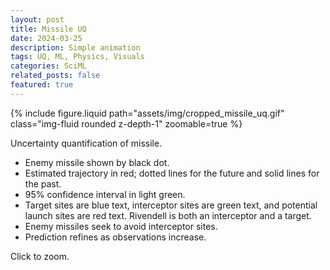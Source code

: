 ```yaml
---
layout: post
title: Missile UQ
date: 2024-03-25
description: Simple animation
tags: UQ, ML, Physics, Visuals
categories: SciML
related_posts: false
featured: true
---
```


<div class="row mt-3">
    <div class="col-sm mt-3 mt-md-0">
        {% include figure.liquid path="assets/img/cropped_missile_uq.gif" class="img-fluid rounded z-depth-1" zoomable=true %}
    </div>
</div>

Uncertainty quantification of missile.

* Enemy missile shown by black dot.
* Estimated trajectory in red; dotted lines for the future and solid lines for the past.
* 95% confidence interval in light green.
* Target sites are blue text, interceptor sites are green text, and potential launch sites are red text. Rivendell is both an interceptor and a target.
* Enemy missiles seek to avoid interceptor sites.
* Prediction refines as observations increase.

Click to zoom.